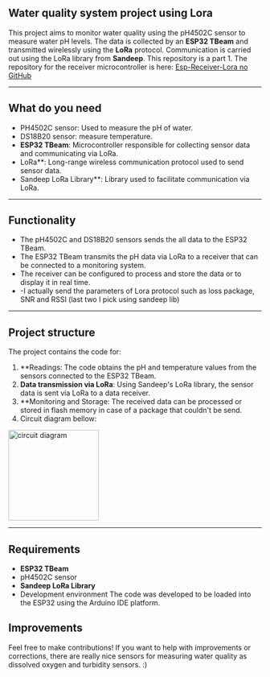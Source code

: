 ## Water quality system project using Lora

This project aims to monitor water quality using the pH4502C sensor to measure water pH levels. The data is collected by an **ESP32 TBeam** and transmitted wirelessly using the **LoRa** protocol. Communication is carried out using the LoRa library from **Sandeep**. 
This repository is a part 1. The repository for the receiver microcontroller is here: [Esp-Receiver-Lora no GitHub](https://github.com/ndamasc/Esp-Receiver-Lora)

-------
## What do you need

- PH4502C sensor: Used to measure the pH of water.
- DS18B20 sensor: measure temperature. 
- **ESP32 TBeam**: Microcontroller responsible for collecting sensor data and communicating via LoRa.
- LoRa**: Long-range wireless communication protocol used to send sensor data.
- Sandeep LoRa Library**: Library used to facilitate communication via LoRa.

-------

## Functionality

- The pH4502C and DS18B20 sensors sends the all data to the ESP32 TBeam.
- The ESP32 TBeam transmits the pH data via LoRa to a receiver that can be connected to a monitoring system.
- The receiver can be configured to process and store the data or to display it in real time.
- -I actually send the parameters of Lora protocol such as loss package, SNR and RSSI (last two I pick using sandeep lib)

-------

## Project structure

The project contains the code for:

1. **Readings: The code obtains the pH and temperature values from the sensors connected to the ESP32 TBeam.
2. **Data transmission via LoRa**: Using Sandeep's LoRa library, the sensor data is sent via LoRa to a data receiver.
3. **Monitoring and Storage: The received data can be processed or stored in flash memory in case of a package that couldn't be send.
4. Circuit diagram bellow:

<img src="https://github.com/user-attachments/assets/de97c8cb-4fde-4ede-be6c-89929403cf51" alt="circuit diagram" width="180">

-------

## Requirements

- **ESP32 TBeam**
- pH4502C sensor
- **Sandeep LoRa Library**
- Development environment The code was developed to be loaded into the ESP32 using the Arduino IDE platform.

## Improvements

Feel free to make contributions! If you want to help with improvements or corrections, there are really nice sensors for measuring water quality as dissolved oxygen and turbidity sensors. :)

